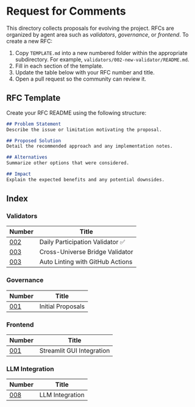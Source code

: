 # Request for Comments

This directory collects proposals for evolving the project. RFCs are organized
by agent area such as *validators*, *governance*, or *frontend*. To create a
new RFC:

1. Copy `TEMPLATE.md` into a new numbered folder within the appropriate
   subdirectory. For example, `validators/002-new-validator/README.md`.
2. Fill in each section of the template.
3. Update the table below with your RFC number and title.
4. Open a pull request so the community can review it.

## RFC Template

Create your RFC README using the following structure:

```markdown
## Problem Statement
Describe the issue or limitation motivating the proposal.

## Proposed Solution
Detail the recommended approach and any implementation notes.

## Alternatives
Summarize other options that were considered.

## Impact
Explain the expected benefits and any potential downsides.
```

## Index

### Validators

| Number | Title |
|-------|-------|
| [002](validators/002-example-validator/README.md) | Daily Participation Validator ✅ |
| [003](validators/003-cross-universe-bridge/README.md) | Cross-Universe Bridge Validator |
| [003](validators/003-auto-lint/README.md) | Auto Linting with GitHub Actions |

### Governance

| Number | Title |
|-------|-------|
| [001](001-initial-proposals/README.md) | Initial Proposals |

### Frontend

| Number | Title |
|-------|-------|
| [001](001-gui-integration/README.md) | Streamlit GUI Integration |

### LLM Integration

| Number | Title |
|-------|-------|
| [008](008-llm-integration/README.md) | LLM Integration |
